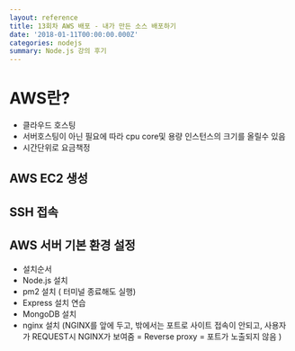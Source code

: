 ```yaml
---
layout: reference
title: 13회차 AWS 배포 - 내가 만든 소스 배포하기
date: '2018-01-11T00:00:00.000Z'
categories: nodejs
summary: Node.js 강의 후기
---
```


# AWS란?

* 클라우드 호스팅
* 서버호스팅이 아닌 필요에 따라 cpu core및 용량 인스턴스의 크기를 올릴수 있음
* 시간단위로 요금책정

## AWS EC2 생성

## SSH 접속

## AWS 서버 기본 환경 설정

* 설치순서
* Node.js 설치
* pm2 설치 \( 터미널 종료해도 실행\)
* Express 설치 연습
* MongoDB 설치
* nginx 설치 \(NGINX를 앞에 두고, 밖에서는 포트로 사이트 접속이 안되고, 사용자가 REQUEST시 NGINX가 보여줌 = Reverse proxy = 포트가 노출되지 않음 \)

